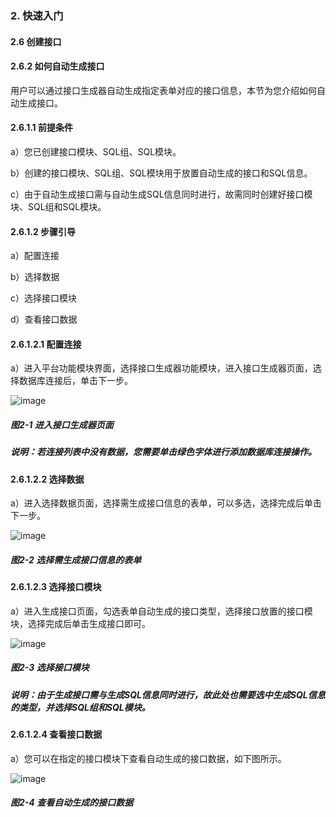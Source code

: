 ### 2. 快速入门

#### 2.6 创建接口

#### 2.6.2 如何自动生成接口

用户可以通过接口生成器自动生成指定表单对应的接口信息，本节为您介绍如何自动生成接口。

#### 2.6.1.1 前提条件

a）您已创建接口模块、SQL组、SQL模块。

b）创建的接口模块、SQL组、SQL模块用于放置自动生成的接口和SQL信息。

c）由于自动生成接口需与自动生成SQL信息同时进行，故需同时创建好接口模块、SQL组和SQL模块。

#### 2.6.1.2 步骤引导

a）配置连接

b）选择数据

c）选择接口模块

d）查看接口数据

#### 2.6.1.2.1 配置连接

a）进入平台功能模块界面，选择接口生成器功能模块，进入接口生成器页面，选择数据库连接后，单击下一步。

![image](https://user-images.githubusercontent.com/79617492/194837622-ec02360b-9b82-4abf-a304-d1a14961189f.png)

##### 图2-1 进入接口生成器页面

##### 说明：若连接列表中没有数据，您需要单击绿色字体进行添加数据库连接操作。

#### 2.6.1.2.2 选择数据

a）进入选择数据页面，选择需生成接口信息的表单，可以多选，选择完成后单击下一步。

![image](https://user-images.githubusercontent.com/79617492/194837702-2338e313-acf9-475a-8862-db71634111fe.png)

##### 图2-2 选择需生成接口信息的表单

#### 2.6.1.2.3 选择接口模块

a）进入生成接口页面，勾选表单自动生成的接口类型，选择接口放置的接口模块，选择完成后单击生成接口即可。

![image](https://user-images.githubusercontent.com/79617492/194837731-5d0aa2a0-eafe-4eed-9f23-17b378e8c0b5.png)

##### 图2-3 选择接口模块

##### 说明：由于生成接口需与生成SQL信息同时进行，故此处也需要选中生成SQL信息的类型，并选择SQL组和SQL模块。

#### 2.6.1.2.4 查看接口数据

a）您可以在指定的接口模块下查看自动生成的接口数据，如下图所示。

![image](https://user-images.githubusercontent.com/79617492/194837750-8efe3bdb-64fb-4d10-b49e-4cf54330ee52.png)

##### 图2-4 查看自动生成的接口数据

